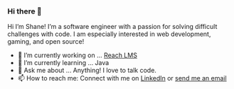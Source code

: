 ### Hi there 👋


Hi I’m Shane! I’m a software engineer with a passion for solving difficult challenges with code.  I am especially interested in web development, gaming, and open source!

- 🔭 I’m currently working on ... [Reach LMS](https://github.com/orgs/Lambda-School-Labs/teams/labs-31-reach-lms-b)
- 🌱 I’m currently learning ... Java
- 💬 Ask me about ... Anything! I love to talk code.
- 📫 How to reach me: Connect with me on [LinkedIn](https://www.linkedin.com/in/shane-slone/) or [send me an email](mailto:slone.shane@gmail.com)

